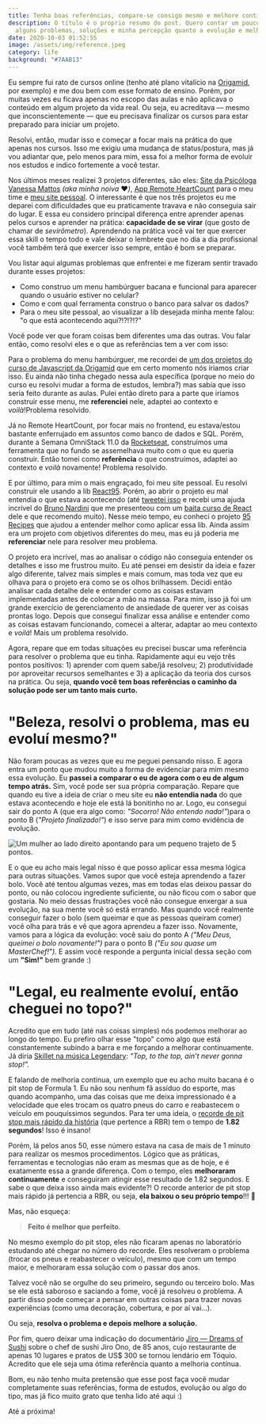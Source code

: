 ```yaml
---
title: Tenha boas referências, compare-se consigo mesmo e melhore continuamente.
description: O título é o próprio resumo do post. Quero contar um pouco sobre
  alguns problemas, soluções e minha percepção quanto a evolução e melhoria.
date: 2020-10-03 01:52:55
image: /assets/img/reference.jpeg
category: life
background: "#7AAB13"
---
```

Eu sempre fui rato de cursos online (tenho até plano vitalício na [Origamid](https://www.origamid.com/), por exemplo) e me dou bem com esse formato de ensino. Porém, por muitas vezes eu ficava apenas no escopo das aulas e não aplicava o conteúdo em algum projeto da vida real. Ou seja, eu acreditava — mesmo que inconscientemente — que eu precisava finalizar os cursos para estar preparado para iniciar um projeto.

Resolvi, então, mudar isso e começar a focar mais na prática do que apenas nos cursos. Isso me exigiu uma mudança de status/postura, mas já vou adiantar que, pelo menos para mim, essa foi a melhor forma de evoluir nos estudos e indico fortemente a você testar.

Nos últimos meses realizei 3 projetos diferentes, são eles: [Site da Psicóloga Vanessa Mattos](http://www.vanessamattos.com.br/) *(aka minha noiva* ❤*)️*, [App Remote HeartCount](https://remoteheartcount.herokuapp.com/) para o meu time e [meu site pessoal](https://kaiofelipejs.dev/). O interessante é que nos três projetos eu me deparei com dificuldades que eu praticamente travava e não conseguia sair do lugar. E essa eu considero principal diferença entre aprender apenas pelos cursos e aprender na prática: **capacidade de se virar** (que gosto de chamar de *sevirômetro*). Aprendendo na prática você vai ter que exercer essa skill o tempo todo e vale deixar o lembrete que no dia a dia profissional você também terá que exercer isso sempre, então é bom se preparar.

Vou listar aqui algumas problemas que enfrentei e me fizeram sentir travado durante esses projetos:

* Como construo um menu hambúrguer bacana e funcional para aparecer quando o usuário estiver no celular?
* Como e com qual ferramenta construo o banco para salvar os dados?
* Para o meu site pessoal, ao visualizar a lib desejada minha mente falou: "o que está acontecendo aqui?!?!?!?"

Você pode ver que foram coisas bem diferentes uma das outras. Vou falar então, como resolvi eles e o que as referências tem a ver com isso:

Para o problema do menu hambúrguer, me recordei de [um dos projetos do curso de Javascript da Origamid](https://origamid.github.io/animais-fantasticos/) que em certo momento nós iriamos criar isso. Eu ainda não tinha chegado nessa aula específica (porque no meio do curso eu resolvi mudar a forma de estudos, lembra?) mas sabia que isso seria feito durante as aulas. Pulei então direto para a parte que iríamos construir esse menu, me **referenciei** nele, adaptei ao contexto e *voilà*!Problema resolvido.

Já no Remote HeartCount, por focar mais no frontend, eu estava/estou bastante enferrujado em assuntos como banco de dados e SQL. Porém, durante a Semana OmniStack 11.0 da [Rocketseat](https://rocketseat.com.br/), construímos uma ferramenta que no fundo se assemelhava muito com o que eu queria construir. Então tomei como **referência** o que construímos, adaptei ao contexto e *voilà* novamente! Problema resolvido.

E por último, para mim o mais engraçado, foi meu site pessoal. Eu resolvi construir ele usando a lib [React95](https://github.com/React95/React95). Porém, ao abrir o projeto eu mal entendia o que estava acontecendo (até [tweetei isso](https://twitter.com/kaiofelipejs/status/1240075758049124353) e recebi uma ajuda incrível do [Bruno Nardini](https://medium.com/@megatroom) que me presenteou com um [baita curso de React](https://www.udemy.com/course/react-redux-profissional/) dele e que recomendo muito). Nesse meio tempo, eu conheci o projeto [95 Recipes](https://ggdaltoso.dev/95Recipes/) que ajudou a entender melhor como aplicar essa lib. Ainda assim era um projeto com objetivos diferentes do meu, mas eu já poderia me **referenciar** nele para resolver meu problema.

O projeto era incrível, mas ao analisar o código não conseguia entender os detalhes e isso me frustrou muito. Eu até pensei em desistir da ideia e fazer algo diferente, talvez mais simples e mais comum, mas toda vez que eu olhava para o projeto era como se os olhos brilhassem. Decidi então analisar cada detalhe dele e entender como as coisas estavam implementadas antes de colocar a mão na massa. Para mim, isso já foi um grande exercício de gerenciamento de ansiedade de querer ver as coisas prontas logo. Depois que consegui finalizar essa análise e entender como as coisas estavam funcionando, comecei a alterar, adaptar ao meu contexto e *voilá*! Mais um problema resolvido.

Agora, repare que em todas situações eu precisei buscar uma referência para resolver o problema que eu tinha. Rapidamente aqui eu vejo três pontos positivos: 1) aprender com quem sabe/já resolveu; 2) produtividade por aproveitar recursos semelhantes e 3) a aplicação da teoria dos cursos na prática. Ou seja, **quando você tem boas referências o caminho da solução pode ser um tanto mais curto.**

# "Beleza, resolvi o problema, mas eu evoluí mesmo?"

Não foram poucas as vezes que eu me peguei pensando nisso. E agora entra um ponto que mudou muito a forma de evidenciar para mim mesmo essa evolução. Eu **passei a comparar o eu de agora com o eu de algum tempo atrás.** Sim, você pode ser sua própria comparação. Repare que quando eu tive a ideia de criar o meu site eu **não entendia nada** do que estava acontecendo e hoje ele está lá bonitinho no ar. Logo, eu consegui sair do ponto A (que era algo como: *"Socorro! Não entendo nada!"*)para o ponto B (*"Projeto finalizado!"*) e isso serve para mim como evidência de evolução.

![Um mulher ao lado direito apontando para um pequeno trajeto de 5 pontos.](/assets/img/evolution.png "Um mulher ao lado direito apontando para um pequeno trajeto de 5 pontos.")

E o que eu acho mais legal nisso é que posso aplicar essa mesma lógica para outras situações. Vamos supor que você esteja aprendendo a fazer bolo. Você até tentou algumas vezes, mas em todas elas deixou passar do ponto, ou não colocou ingrediente suficiente, ou não ficou com o sabor que gostaria. No meio dessas frustrações você não consegue enxergar a sua evolução, na sua mente você só está errando. Mas quando você realmente conseguir fazer o bolo (sem queimar e que as pessoas queiram comer) você olha para trás e vê que agora aprendeu a fazer isso. Novamente, vamos para a lógica da evolução: você saiu do ponto A *("Meu Deus, queimei o bolo novamente!")* para o ponto B *("Eu sou quase um MasterChef!").* E assim você responde a pergunta inicial dessa seção com um **"Sim!"** bem grande :)

# "Legal, eu realmente evoluí, então cheguei no topo?"

Acredito que em tudo (até nas coisas simples) nós podemos melhorar ao longo do tempo. Eu prefiro olhar esse "topo" como algo que está constantemente subindo a barra e me forçando a melhorar continuamente. Já diria [Skillet na música Legendary](https://www.youtube.com/watch?v=DApP8dCZOdU): *"Top, to the top, ain’t never gonna stop!".*

E falando de melhoria continua, um exemplo que eu acho muito bacana é o pit stop de Formula 1. Eu não sou nenhum fã assíduo do esporte, mas quando acompanho, uma das coisas que me deixa impressionado é a velocidade que eles trocam os quatro pneus do carro e reabastecem o veículo em pouquíssimos segundos. Para ter uma ideia, o [recorde de pit stop mais rápido da história](https://twitter.com/F1/status/1196443196265504768) (que pertence a RBR) tem o tempo de **1.82 segundos**! Isso é insano!

Porém, lá pelos anos 50, esse número estava na casa de mais de 1 minuto para realizar os mesmos procedimentos. Lógico que as práticas, ferramentas e tecnologias não eram as mesmas que as de hoje, e é exatamente essa a grande diferença. Com o tempo, eles **melhoraram continuamente** e conseguiram atingir esse resultado de 1.82 segundos. E sabe o que deixa isso ainda mais evidente?! O recorde anterior de pit stop mais rápido já pertencia a RBR, ou seja, **ela baixou o seu próprio tempo**!!! 🤯

Mas, não esqueça:

> **Feito é melhor que perfeito.**

No mesmo exemplo do pit stop, eles não ficaram apenas no laboratório estudando até chegar no número do recorde. Eles resolveram o problema (trocar os pneus e reabastecer o veículo), mesmo que com um tempo maior, e melhoraram essa solução com o passar dos anos.

Talvez você não se orgulhe do seu primeiro, segundo ou terceiro bolo. Mas se ele está saboroso e saciando a fome, você já resolveu o problema. A partir disso pode começar a pensar em outras coisas para trazer novas experiências (como uma decoração, cobertura, e por aí vai…).

Ou seja, **resolva o problema e depois melhore a solução.**

Por fim, quero deixar uma indicação do documentário [Jiro — Dreams of Sushi](https://www.netflix.com/title/70181716) sobre o chef de sushi Jiro Ono, de 85 anos, cujo restaurante de apenas 10 lugares e pratos de US$ 300 se tornou lendário em Tóquio. Acredito que ele seja uma ótima referência quanto a melhoria contínua.

Bom, eu não tenho muita pretensão que esse post faça você mudar completamente suas referências, forma de estudos, evolução ou algo do tipo, mas já fico muito grato que tenha lido até aqui :)

Até a próxima!
